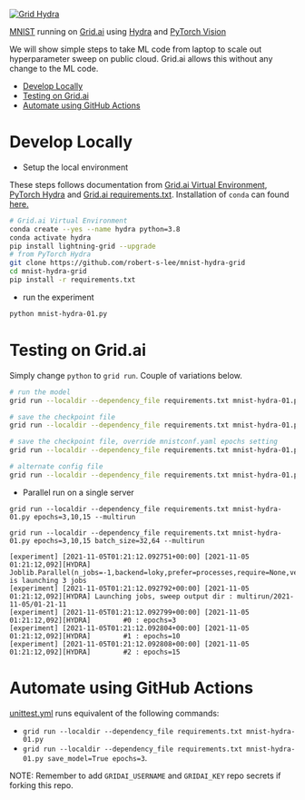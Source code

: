 [![Grid Hydra](https://github.com/robert-s-lee/mnist-hydra-grid/actions/workflows/unittest.yml/badge.svg)](https://github.com/robert-s-lee/mnist-hydra-grid/actions/workflows/unittest.yml)

[MNIST](http://yann.lecun.com/exdb/mnist/) running on [Grid.ai](https://www.grid.ai/) using [Hydra](https://hydra.cc) and 
[PyTorch Vision](https://pytorch.org/vision/stable/index.html) 

We will show simple steps to take ML code from laptop to scale out hyperparameter sweep on public cloud.  Grid.ai allows this without any change to the ML code.  

- [Develop Locally](#develop-locally)
- [Testing on Grid.ai](#testing-on-gridai)
- [Automate using GitHub Actions](#automate-using-github-actions)

# Develop Locally

- Setup the local environment
  
These steps follows documentation from 
[Grid.ai Virtual Environment](https://docs.grid.ai/products/global-cli-configs/virtual-environments), 
[PyTorch Hydra](https://github.com/pytorch/hydra-torch) and 
[Grid.ai requirements.txt](https://docs.grid.ai/products/run-run-and-sweep-github-files/script-dependencies#handling-requirements).  Installation of `conda` can found [here.](https://docs.conda.io/en/latest/miniconda.html)
 
``` bash
# Grid.ai Virtual Environment
conda create --yes --name hydra python=3.8
conda activate hydra
pip install lightning-grid --upgrade
# from PyTorch Hydra
git clone https://github.com/robert-s-lee/mnist-hydra-grid
cd mnist-hydra-grid
pip install -r requirements.txt
```

- run the experiment 

```bash
python mnist-hydra-01.py 
```

# Testing on Grid.ai

Simply change `python` to `grid run`.  Couple of variations below.  

```bash
# run the model
grid run --localdir --dependency_file requirements.txt mnist-hydra-01.py

# save the checkpoint file
grid run --localdir --dependency_file requirements.txt mnist-hydra-01.py save_model=True                            

# save the checkpoint file, override mnistconf.yaml epochs setting
grid run --localdir --dependency_file requirements.txt mnist-hydra-01.py save_model=True epochs=3

# alternate config file
grid run --localdir --dependency_file requirements.txt mnist-hydra-01.py save_model=True epochs=3 --config-name mnistconf.yaml 
```

- Parallel run on a single server
```
grid run --localdir --dependency_file requirements.txt mnist-hydra-01.py epochs=3,10,15 --multirun

grid run --localdir --dependency_file requirements.txt mnist-hydra-01.py epochs=3,10,15 batch_size=32,64 --multirun

[experiment] [2021-11-05T01:21:12.092751+00:00] [2021-11-05 01:21:12,092][HYDRA] Joblib.Parallel(n_jobs=-1,backend=loky,prefer=processes,require=None,verbose=0,timeout=None,pre_dispatch=2*n_jobs,batch_size=auto,temp_folder=None,max_nbytes=None,mmap_mode=r) is launching 3 jobs
[experiment] [2021-11-05T01:21:12.092792+00:00] [2021-11-05 01:21:12,092][HYDRA] Launching jobs, sweep output dir : multirun/2021-11-05/01-21-11
[experiment] [2021-11-05T01:21:12.092799+00:00] [2021-11-05 01:21:12,092][HYDRA]        #0 : epochs=3
[experiment] [2021-11-05T01:21:12.092804+00:00] [2021-11-05 01:21:12,092][HYDRA]        #1 : epochs=10
[experiment] [2021-11-05T01:21:12.092808+00:00] [2021-11-05 01:21:12,092][HYDRA]        #2 : epochs=15

```

# Automate using GitHub Actions

[unittest.yml](.github/workflows/unittest.yml) runs equivalent of the following commands:

- `grid run --localdir --dependency_file requirements.txt mnist-hydra-01.py`  
- `grid run --localdir --dependency_file requirements.txt mnist-hydra-01.py save_model=True epochs=3`.  

NOTE: Remember to add `GRIDAI_USERNAME` and `GRIDAI_KEY` repo secrets if forking this repo.
